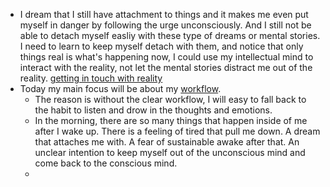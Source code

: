 - I dream that I still have attachment to things and it makes me even put myself in danger by following the urge unconsciously. And I still not be able to detach myself easliy with these type of dreams or mental stories. I need to learn to keep myself detach with them, and notice that only things real is what's happening now, I could use my intellectual mind to interact with the reality, not let the mental stories distract me out of the reality. [getting in touch with reality](<getting in touch with reality.md>)
- Today my main focus will be about my [workflow](<workflow.md>).
    - The reason is without the clear workflow, I will easy to fall back to the habit to listen and drow in the thoughts and emotions.
    - In the morning, there are so many things that happen inside of me after I wake up. There is a feeling of tired that pull me down. A dream that attaches me with. A fear of sustainable awake after that. An unclear intention to keep myself out of the unconscious mind and come back to the conscious mind.
    - 
